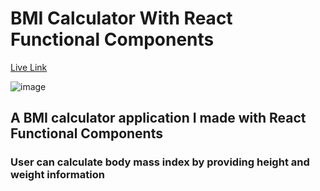 # BMI Calculator With React Functional Components

<a href="https://furkeyy706.github.io/bmi-calculator-react/" target="_blank">Live Link</a>

![image](https://github.com/furkeyy706/bmi-calculator-react/assets/143030772/8e2a924d-a7f6-4bc4-a1de-ec9ab703a13c)


## A BMI calculator application I made with React Functional Components

### User can calculate body mass index by providing height and weight information

